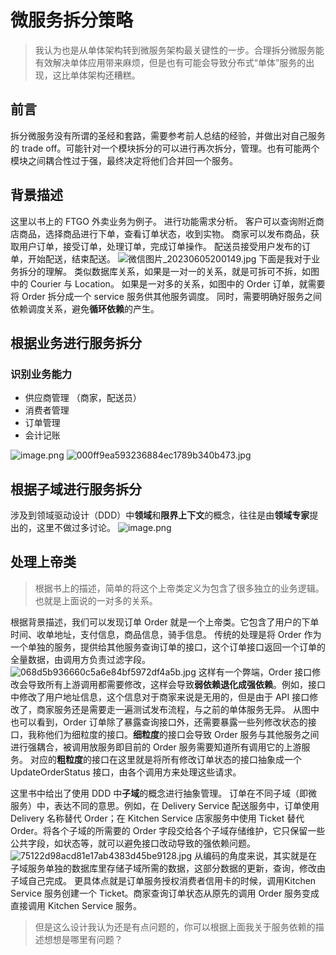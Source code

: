 
# 微服务拆分策略
> 我认为也是从单体架构转到微服务架构最关键性的一步。合理拆分微服务能有效解决单体应用带来麻烦，但是也有可能会导致分布式“单体”服务的出现，这比单体架构还糟糕。

## 前言
拆分微服务没有所谓的圣经和套路，需要参考前人总结的经验，并做出对自己服务的 trade off。可能针对一个模块拆分的可以进行再次拆分，管理。也有可能两个模块之间耦合性过于强，最终决定将他们合并回一个服务。
## 背景描述
这里以书上的 FTGO 外卖业务为例子。
进行功能需求分析。
客户可以查询附近商店商品，选择商品进行下单，查看订单状态，收到实物。
商家可以发布商品，获取用户订单，接受订单，处理订单，完成订单操作。
配送员接受用户发布的订单，开始配送，结束配送。
![微信图片_20230605200149.jpg](https://cdn.nlark.com/yuque/0/2023/jpeg/28986801/1685966605177-665cd742-e36a-49eb-9548-919ce60bf168.jpeg#averageHue=%23b0aea9&clientId=ue0d93506-64ca-4&from=drop&id=v8hrY&originHeight=1280&originWidth=2844&originalType=binary&ratio=1.25&rotation=0&showTitle=false&size=214380&status=done&style=none&taskId=u47c46a78-fe7e-4645-8361-102a0ac2115&title=)
下面是我对于业务拆分的理解。
类似数据库关系，如果是一对一的关系，就是可拆可不拆，如图中的 Courier 与 Location。
如果是一对多的关系，如图中的 Order 订单，就需要将 Order 拆分成一个 service 服务供其他服务调度。
同时，需要明确好服务之间依赖调度关系，避免**循环依赖**的产生。

## 根据业务进行服务拆分
### 识别业务能力

- 供应商管理 （商家，配送员）
- 消费者管理
- 订单管理
- 会计记账

![image.png](https://cdn.nlark.com/yuque/0/2023/png/28986801/1685965666171-2c01b1ec-686b-4018-89f5-c8584e477a47.png#averageHue=%23f8f8f8&clientId=ue0d93506-64ca-4&from=paste&height=493&id=u51b636eb&originHeight=616&originWidth=1045&originalType=binary&ratio=1.25&rotation=0&showTitle=false&size=56124&status=done&style=none&taskId=ub779b469-9f6e-431d-9425-9e5cafeafe0&title=&width=836)
![000ff9ea593236884ec1789b340b473.jpg](https://cdn.nlark.com/yuque/0/2023/jpeg/28986801/1685967229564-6080c6c2-3874-4c3f-a75a-40bfc8a45c70.jpeg#averageHue=%23bebebb&clientId=ue0d93506-64ca-4&from=paste&height=1327&id=ue40a5619&originHeight=1659&originWidth=1798&originalType=binary&ratio=1.25&rotation=0&showTitle=false&size=725952&status=done&style=none&taskId=u503d9da0-6628-418f-88b4-46d50e55bab&title=&width=1438.4)


## 根据子域进行服务拆分
涉及到领域驱动设计（DDD）中**领域**和**限界上下文**的概念，往往是由**领域专家**提出的，这里不做过多讨论。 
![image.png](https://cdn.nlark.com/yuque/0/2023/png/28986801/1685965677555-617a3291-b26e-4787-b652-6f084af9c32d.png#averageHue=%23f3f3f3&clientId=ue0d93506-64ca-4&from=paste&height=735&id=u9f05bee5&originHeight=919&originWidth=753&originalType=binary&ratio=1.25&rotation=0&showTitle=false&size=98446&status=done&style=none&taskId=u0e83df9f-f721-4ec9-8df7-6701a9799dd&title=&width=602.4)
## 处理上帝类
> 根据书上的描述，简单的将这个上帝类定义为包含了很多独立的业务逻辑。也就是上面说的一对多的关系。

根据背景描述，我们可以发现订单 Order 就是一个上帝类。它包含了用户的下单时间、收单地址，支付信息，商品信息，骑手信息。
传统的处理是将 Order 作为一个单独的服务，提供给其他服务查询订单的接口，这个订单接口返回一个订单的全量数据，由调用方负责过滤字段。 
![068d5b936660c5a6e84bf5972df4a5b.jpg](https://cdn.nlark.com/yuque/0/2023/jpeg/28986801/1685968357169-314d8a07-1d3a-48ce-b5f0-313d6eea650d.jpeg#averageHue=%23b9b6b1&clientId=ue0d93506-64ca-4&from=paste&height=1438&id=ud020b29f&originHeight=1798&originWidth=2461&originalType=binary&ratio=1.25&rotation=0&showTitle=false&size=856773&status=done&style=none&taskId=u036405ff-1b17-4cde-85c4-ace861e7a56&title=&width=1968.8)
这样有一个弊端，Order 接口修改会导致所有上游调用都需要修改，这样会导致**弱依赖退化成强依赖**。例如，接口中修改了用户地址信息，这个信息对于商家来说是无用的，但是由于 API 接口修改了，商家服务还是需要走一遍测试发布流程，与之前的单体服务无异。
从图中也可以看到，Order 订单除了暴露查询接口外，还需要暴露一些列修改状态的接口，我称他们为细粒度的接口。**细粒度**的接口会导致 Order 服务与其他服务之间进行强耦合，被调用放服务即目前的 Order 服务需要知道所有调用它的上游服务。
对应的**粗粒度**的接口在这里就是将所有修改订单状态的接口抽象成一个 UpdateOrderStatus 接口，由各个调用方来处理这些请求。

这里书中给出了使用 DDD 中**子域**的概念进行抽象管理。
订单在不同子域（即微服务）中，表达不同的意思。例如，在 Delivery Service 配送服务中，订单使用 Delivery 名称替代 Order；在 Kitchen Service 店家服务中使用 Ticket 替代 Order。将各个子域的所需要的 Order 字段交给各个子域存储维护，它只保留一些公共字段，如状态等，就可以避免接口改动导致的强依赖问题。
![75122d98acd81e17ab4383d45be9128.jpg](https://cdn.nlark.com/yuque/0/2023/jpeg/28986801/1685969258741-0314eabd-d3cc-4dd7-a43f-3e35f7a9dc53.jpeg#averageHue=%23bebbb6&clientId=ue0d93506-64ca-4&from=paste&height=735&id=GQuhe&originHeight=919&originWidth=3973&originalType=binary&ratio=1.25&rotation=0&showTitle=false&size=735676&status=done&style=none&taskId=u23ff2a61-2999-4edb-bcc8-28c1e3f568c&title=&width=3178.4)
从编码的角度来说，其实就是在子域服务单独的数据库里存储子域所需的数据，这部分数据的更新，查询，修改由子域自己完成。
更具体点就是订单服务授权消费者信用卡的时候，调用Kitchen Service 服务创建一个 Ticket。商家查询订单状态从原先的调用 Order 服务变成直接调用 Kitchen Service 服务。

> 但是这么设计我认为还是有点问题的，你可以根据上面我关于服务依赖的描述想想是哪里有问题？


